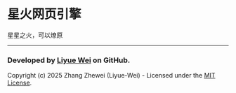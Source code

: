 # 星火网页引擎
星星之火，可以燎原

---
### Developed by [Liyue Wei](https://github.com/Liyue-Wei) on GitHub.
Copyright (c) 2025 Zhang Zhewei (Liyue-Wei) - Licensed under the [MIT License](LICENSE).